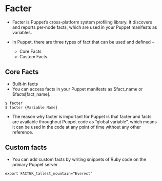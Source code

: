# Facter
- Facter is Puppet’s cross-platform system profiling library. It discovers and reports per-node facts, which are used in your Puppet manifests as variables.

- In Puppet, there are three types of fact that can be used and defined −
  - Core Facts
  - Custom Facts

## Core Facts
- Built-in facts
- You can access facts in your Puppet manifests as $fact_name or $facts[fact_name].
```
$ facter
$ facter {Variable Name}
```
- The reason why facter is important for Puppet is that facter and facts are available throughout Puppet code as “global variable”, which means it can be used in the code at any point of time without any other reference.



## Custom facts
- You can add custom facts by writing snippets of Ruby code on the primary Puppet server
```
export FACTER_tallest_mountain="Everest"
```
